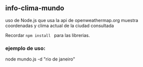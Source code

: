 ## info-clima-mundo

uso de Node.js que usa la api de openweathermap.org
muestra coordenadas y clima actual de la ciudad consultada

Recordar ```npm install ``` para las librerias.

### ejemplo de uso:

node mundo.js -d "rio de janeiro"




